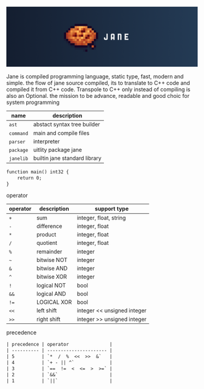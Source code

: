 ![jane](.github/jane.png)

Jane is compiled programming language, static type, fast, modern and simple. the
flow of jane source compiled, its to translate to C++ code and compiled it from
C++ code. Transpole to C++ only instead of compiling is also an Optional. the
mission to be advance, readable and good choic for system programming

| name      | description                   |
| --------- | ----------------------------- |
| `ast`     | abstact syntax tree builder   |
| `command` | main and compile files        |
| `parser`  | interpreter                   |
| `package` | uitlity package jane          |
| `janelib` | builtin jane standard library |

```
function main() int32 {
    return 0;
}
```

operator

| operator | description | support type                |
| -------- | ----------- | --------------------------- |
| `+`      | sum         | integer, float, string      |
| `-`      | difference  | integer, float              |
| `*`      | product     | integer, float              |
| `/`      | quotient    | integer, float              |
| `%`      | remainder   | integer                     |
| `~`      | bitwise NOT | integer                     |
| `&`      | bitwise AND | integer                     |
| `^`      | bitwise XOR | integer                     |
| `!`      | logical NOT | bool                        |
| `&&`     | logical AND | bool                        |
| `!=`     | LOGICAL XOR | bool                        |
| `<<`     | left shift  | integer << unsigned integer |
| `>>`     | right shift | integer >> unsigned integer |

precedence

```
| precedence | operator               |
| ---------- | ---------------------- |
| 5          | `*  /  %  <<  >>  &`   |
| 4          | `+ - || ^`             |
| 3          | `==  !=  <  <=  >  >=` |
| 2          | `&&`                   |
| 1          | `||`                   |
```
